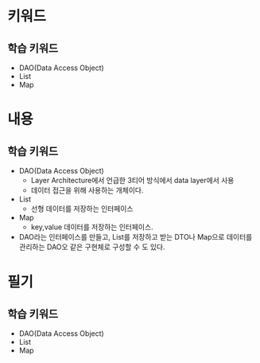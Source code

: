 # 키워드

## 학습 키워드

- DAO(Data Access Object)
- List
- Map

# 내용

## 학습 키워드

- DAO(Data Access Object)
  - Layer Architecture에서 언급한 3티어 방식에서 data layer에서 사용
  - 데이터 접근을 위해 사용하는 개체이다.
- List
  - 선형 데이터를 저장하는 인터페이스
- Map
  - key,value 데이터를 저장하는 인터페이스.
- DAO라는 인터페이스를 만들고, List를 저장하고 받는 DTO나 Map으로 데이터를 관리하는 DAO오 같은 구현체로 구성할 수 도 있다.

# 필기

## 학습 키워드

- DAO(Data Access Object)
- List
- Map
